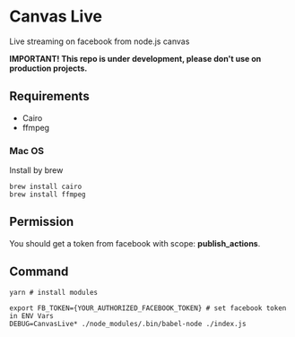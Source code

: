 # Canvas Live

Live streaming on facebook from node.js canvas

__IMPORTANT! This repo is under development, please don't use on production projects.__

## Requirements

- Cairo
- ffmpeg

### Mac OS

Install by brew

```shell
brew install cairo
brew install ffmpeg
```

## Permission

You should get a token from facebook with scope: __publish_actions__.

## Command

```shell
yarn # install modules

export FB_TOKEN={YOUR_AUTHORIZED_FACEBOOK_TOKEN} # set facebook token in ENV Vars
DEBUG=CanvasLive* ./node_modules/.bin/babel-node ./index.js
```
